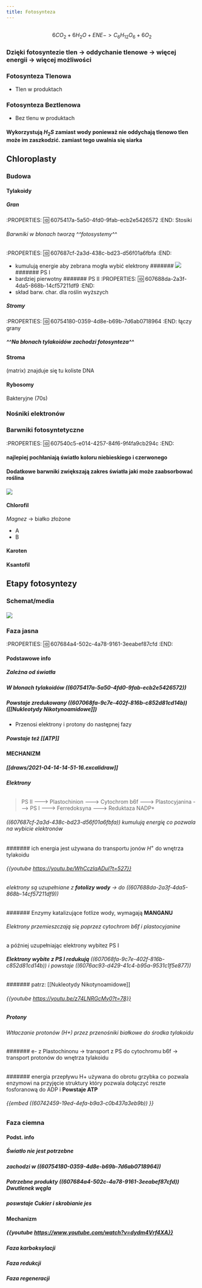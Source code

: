 ```yaml
---
title: Fotosynteza
---
```


## 
$$6CO_2 + 6H_2O + ENE -> C_6H_{12}O_6 + 6O_2$$
### Dzięki fotosyntezie tlen → oddychanie tlenowe → więcej energii → więcej możliwości
### Fotosynteza Tlenowa
- Tlen w produktach
### Fotosynteza Beztlenowa
- Bez tlenu w produktach
#### Wykorzystują $H_2S$ zamiast wody ponieważ **nie oddychają tlenowo** tlen może im zaszkodzić. zamiast tego uwalnia się siarka
## **Chloroplasty**
### Budowa
#### Tylakoidy
##### Gran
:PROPERTIES:
:id: 6075417a-5a50-4fd0-9fab-ecb2e5426572
:END:
Stosiki
###### Barwniki w błonach tworzą ^^fotosystemy^^
:PROPERTIES:
:id: 607687cf-2a3d-438c-bd23-d56f01a6fbfa
:END:
- kumulują energie aby zebrana mogła wybić elektrony
####### ![](https://media.discordapp.net/attachments/738092871021756817/831773821064314910/unknown.png?width=720&height=437)
####### PS I 
- bardziej pierwotny
####### PS II 
:PROPERTIES:
:id: 607688da-2a3f-4da5-868b-14cf57211df9
:END:
- skład barw. char. dla roślin wyższych
##### Stromy
:PROPERTIES:
:id: 60754180-0359-4d8e-b69b-7d6ab0718964
:END:
łączy grany
##### ^^Na błonach tylakoidów zachodzi fotosynteza^^
#### Stroma
(matrix) znajduje się tu koliste DNA
#### Rybosomy
Bakteryjne (70s)
### Nośniki elektronów
### Barwniki fotosyntetyczne
:PROPERTIES:
:id: 607540c5-e014-4257-84f6-9f4fa9cb294c
:END:
#### najlepiej pochłaniają światło koloru **niebieskiego i czerwonego**
#### Dodatkowe barwniki **zwiększają zakres światła** jaki może zaabsorbować roślina
#### ![](https://media.discordapp.net/attachments/738092871021756817/831767972518821908/unknown.png?width=720&height=320)
#### Chlorofil
_Magnez_ → białko złożone
- A
- B
#### Karoten
#### Ksantofil
## Etapy fotosyntezy
### Schemat/media
#### ![](https://media.discordapp.net/attachments/738092871021756817/831770541471039488/unknown.png?width=720&height=594)
### Faza jasna
:PROPERTIES:
:id: 607684a4-502c-4a78-9161-3eeabef87cfd
:END:
#### Podstawowe info
##### Zależna od światła
##### W błonach tylakoidów ((6075417a-5a50-4fd0-9fab-ecb2e5426572))
##### Powstaje zredukowany ((607068fa-9c7e-402f-816b-c852d81cd14b)) ([[Nukleotydy Nikotynoamidowe]])

- Przenosi elektrony i protony do następnej fazy
##### Powstaje też [[ATP]]
#### MECHANIZM
##### [[draws/2021-04-14-14-51-16.excalidraw]]
##### **Elektrony**
###### 
> PS II ---> Plastochinion ---> Cytochrom b6f ---> Plastocyjanina ---> PS I ---> Ferredoksyna ---> Reduktaza NADP+
###### ((607687cf-2a3d-438c-bd23-d56f01a6fbfa)) kumulują energię co pozwala na wybicie elektronów
####### ich energia jest używana do transportu jonów $H^+$ do wnętrza tylakoidu
###### {{youtube https://youtu.be/WhCczIqADuI?t=527}}
###### elektrony są uzupełniane z **fotolizy wody** → do ((607688da-2a3f-4da5-868b-14cf57211df9))
####### Enzymy katalizujące fotlize wody, wymagają **MANGANU**
###### Elektrony przemieszczają się poprzez cytochrom b6f i plastocyjanine
a później uzupełniając elektrony wybitez PS I
###### **Elektrony wybite z PS I redukują** ((607068fa-9c7e-402f-816b-c852d81cd14b))  i powstaje  ((6076ac93-d429-41c4-b95a-9531c1f5e877))
####### patrz: [[Nukleotydy Nikotynoamidowe]]
###### {{youtube https://youtu.be/z74LNRGcMy0?t=78}}
##### **Protony**
###### Wtłaczanie protonów (H+) przez przenośniki białkowe do środka tylakoidu
####### e- z Plastochinonu → transport z PS do cytochromu b6f → transport protonów do wnętrza tylakoidu
######
####### energia przepływu H+ używana do obrotu grzybka co pozwala enzymowi na przyjęcie struktury który pozwala dołączyć reszte fosforanową do ADP i **Powstaje ATP**
###### {{embed ((60742459-19ed-4efa-b9a3-c0b437a3eb9b)) }}
### Faza ciemna
#### Podst. info
##### Światło **nie jest** potrzebne
##### zachodzi w ((60754180-0359-4d8e-b69b-7d6ab0718964))
##### Potrzebne produkty ((607684a4-502c-4a78-9161-3eeabef87cfd)) Dwutlenek węgla
##### poswstaje Cukier i skrobianie jes
#### Mechanizm
##### {{youtube https://www.youtube.com/watch?v=dydm4Vrf4XA}}
##### Faza karboksylacji
##### Faza redukcji
##### Faza regeneracji